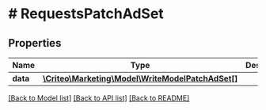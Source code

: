 # # RequestsPatchAdSet

## Properties

Name | Type | Description | Notes
------------ | ------------- | ------------- | -------------
**data** | [**\Criteo\Marketing\Model\WriteModelPatchAdSet[]**](WriteModelPatchAdSet.md) |  | [optional] 

[[Back to Model list]](../../README.md#documentation-for-models) [[Back to API list]](../../README.md#documentation-for-api-endpoints) [[Back to README]](../../README.md)



